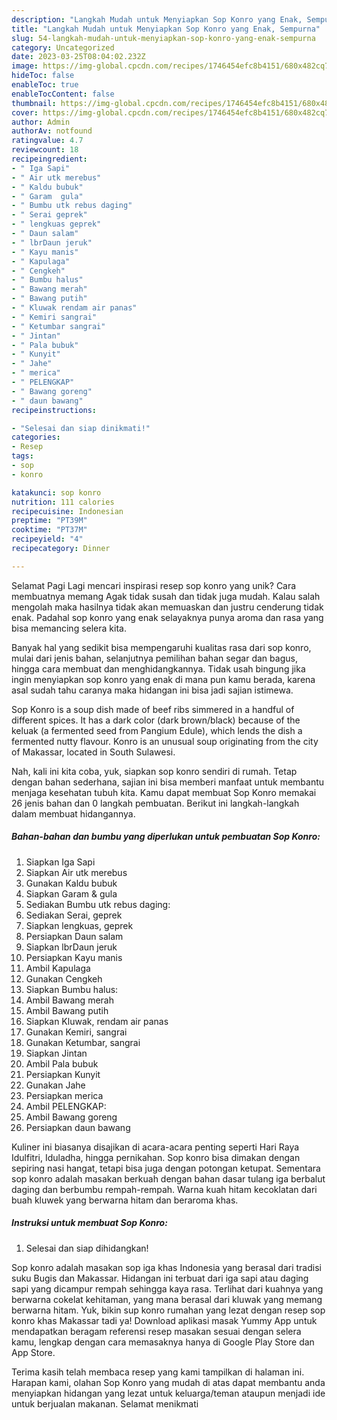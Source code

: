 ```yaml
---
description: "Langkah Mudah untuk Menyiapkan Sop Konro yang Enak, Sempurna"
title: "Langkah Mudah untuk Menyiapkan Sop Konro yang Enak, Sempurna"
slug: 54-langkah-mudah-untuk-menyiapkan-sop-konro-yang-enak-sempurna
category: Uncategorized
date: 2023-03-25T08:04:02.232Z
image: https://img-global.cpcdn.com/recipes/1746454efc8b4151/680x482cq70/sop-konro-foto-resep-utama.jpg
hideToc: false
enableToc: true
enableTocContent: false
thumbnail: https://img-global.cpcdn.com/recipes/1746454efc8b4151/680x482cq70/sop-konro-foto-resep-utama.jpg
cover: https://img-global.cpcdn.com/recipes/1746454efc8b4151/680x482cq70/sop-konro-foto-resep-utama.jpg
author: Admin
authorAv: notfound
ratingvalue: 4.7
reviewcount: 18
recipeingredient:
- " Iga Sapi"
- " Air utk merebus"
- " Kaldu bubuk"
- " Garam  gula"
- " Bumbu utk rebus daging"
- " Serai geprek"
- " lengkuas geprek"
- " Daun salam"
- " lbrDaun jeruk"
- " Kayu manis"
- " Kapulaga"
- " Cengkeh"
- " Bumbu halus"
- " Bawang merah"
- " Bawang putih"
- " Kluwak rendam air panas"
- " Kemiri sangrai"
- " Ketumbar sangrai"
- " Jintan"
- " Pala bubuk"
- " Kunyit"
- " Jahe"
- " merica"
- " PELENGKAP"
- " Bawang goreng"
- " daun bawang"
recipeinstructions:

- "Selesai dan siap dinikmati!"
categories:
- Resep
tags:
- sop
- konro

katakunci: sop konro 
nutrition: 111 calories
recipecuisine: Indonesian
preptime: "PT39M"
cooktime: "PT37M"
recipeyield: "4"
recipecategory: Dinner

---
```



Selamat Pagi Lagi mencari inspirasi resep sop konro yang unik? Cara membuatnya memang Agak tidak susah dan tidak juga mudah. Kalau salah mengolah maka hasilnya tidak akan memuaskan dan justru cenderung tidak enak. Padahal sop konro yang enak selayaknya punya aroma dan rasa yang bisa memancing selera kita.


Banyak hal yang sedikit bisa mempengaruhi kualitas rasa dari sop konro, mulai dari jenis bahan, selanjutnya pemilihan bahan segar dan bagus, hingga cara membuat dan menghidangkannya. Tidak usah bingung jika ingin menyiapkan sop konro yang enak di mana pun kamu berada, karena asal sudah tahu caranya maka hidangan ini bisa jadi sajian istimewa.

Sop Konro is a soup dish made of beef ribs simmered in a handful of different spices. It has a dark color (dark brown/black) because of the keluak (a fermented seed from Pangium Edule), which lends the dish a fermented nutty flavour. Konro is an unusual soup originating from the city of Makassar, located in South Sulawesi.


Nah, kali ini kita coba, yuk, siapkan sop konro sendiri di rumah. Tetap dengan bahan sederhana, sajian ini bisa memberi manfaat untuk membantu menjaga kesehatan tubuh kita. Kamu dapat membuat Sop Konro memakai 26 jenis bahan dan 0 langkah pembuatan. Berikut ini langkah-langkah dalam membuat hidangannya.

<!--inarticleads1-->

##### Bahan-bahan dan bumbu yang diperlukan untuk pembuatan Sop Konro:

1. Siapkan  Iga Sapi
1. Siapkan  Air utk merebus
1. Gunakan  Kaldu bubuk
1. Siapkan  Garam &amp; gula
1. Sediakan  Bumbu utk rebus daging:
1. Sediakan  Serai, geprek
1. Siapkan  lengkuas, geprek
1. Persiapkan  Daun salam
1. Siapkan  lbrDaun jeruk
1. Persiapkan  Kayu manis
1. Ambil  Kapulaga
1. Gunakan  Cengkeh
1. Siapkan  Bumbu halus:
1. Ambil  Bawang merah
1. Ambil  Bawang putih
1. Siapkan  Kluwak, rendam air panas
1. Gunakan  Kemiri, sangrai
1. Gunakan  Ketumbar, sangrai
1. Siapkan  Jintan
1. Ambil  Pala bubuk
1. Persiapkan  Kunyit
1. Gunakan  Jahe
1. Persiapkan  merica
1. Ambil  PELENGKAP:
1. Ambil  Bawang goreng
1. Persiapkan  daun bawang


Kuliner ini biasanya disajikan di acara-acara penting seperti Hari Raya Idulfitri, Iduladha, hingga pernikahan. Sop konro bisa dimakan dengan sepiring nasi hangat, tetapi bisa juga dengan potongan ketupat. Sementara sop konro adalah masakan berkuah dengan bahan dasar tulang iga berbalut daging dan berbumbu rempah-rempah. Warna kuah hitam kecoklatan dari buah kluwek yang berwarna hitam dan beraroma khas. 

<!--inarticleads2-->

##### Instruksi untuk membuat Sop Konro:


1. Selesai dan siap dihidangkan!

Sop konro adalah masakan sop iga khas Indonesia yang berasal dari tradisi suku Bugis dan Makassar. Hidangan ini terbuat dari iga sapi atau daging sapi yang dicampur rempah sehingga kaya rasa. Terlihat dari kuahnya yang berwarna cokelat kehitaman, yang mana berasal dari kluwak yang memang berwarna hitam. Yuk, bikin sup konro rumahan yang lezat dengan resep sop konro khas Makassar tadi ya! Download aplikasi masak Yummy App untuk mendapatkan beragam referensi resep masakan sesuai dengan selera kamu, lengkap dengan cara memasaknya hanya di Google Play Store dan App Store. 

Terima kasih telah membaca resep yang kami tampilkan di halaman ini. Harapan kami, olahan Sop Konro yang mudah di atas dapat membantu anda menyiapkan hidangan yang lezat untuk keluarga/teman ataupun menjadi ide untuk berjualan makanan. Selamat menikmati
